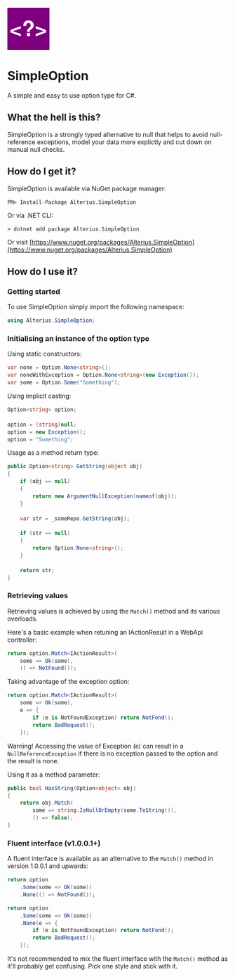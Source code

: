 ![SimpleOption](https://raw.githubusercontent.com/alterius/SimpleOption/master/logo.png)

# SimpleOption

A simple and easy to use option type for C#.

## What the hell is this?

SimpleOption is a strongly typed alternative to null that helps to avoid null-reference exceptions, model your data more explictly and
cut down on manual null checks.

## How do I get it?

SimpleOption is available via NuGet package manager:

```
PM> Install-Package Alterius.SimpleOption
```

Or via .NET CLI:

```
> dotnet add package Alterius.SimpleOption
```

Or visit [https://www.nuget.org/packages/Alterius.SimpleOption](https://www.nuget.org/packages/Alterius.SimpleOption)

## How do I use it?

### Getting started

To use SimpleOption simply import the following namespace:

```csharp
using Alterius.SimpleOption;
```

### Initialising an instance of the option type

Using static constructors:

```csharp
var none = Option.None<string>();
var noneWithException = Option.None<string>(new Exception());
var some = Option.Some("Something");
```

Using implicit casting:

```csharp
Option<string> option;

option = (string)null;
option = new Exception();
option = "Something";
```

Usage as a method return type:

```csharp
public Option<string> GetString(object obj)
{
    if (obj == null)
    {
        return new ArgumentNullException(nameof(obj));
    }
    
    var str = _someRepo.GetString(obj);
    
    if (str == null)
    {
        return Option.None<string>();
    }

    return str;
}
```

### Retrieving values

Retrieving values is achieved by using the ```Match()``` method and its various overloads.

Here's a basic example when retuning an IActionResult in a WebApi controller:

```csharp
return option.Match<IActionResult>(
    some => Ok(some),
    () => NotFound());
```

Taking advantage of the exception option:

```csharp
return option.Match<IActionResult>(
    some => Ok(some),
    e => {
        if (e is NotFoundException) return NotFond();
        return BadRequest();
    });
```

Warning! Accessing the value of Exception (e) can result in a ```NullReferenceException``` if there is no exception passed to the option and the result is none.

Using it as a method parameter:

```csharp
public bool HasString(Option<object> obj)
{
    return obj.Match(
        some => string.IsNullOrEmpty(some.ToString()),
        () => false);
}
```
### Fluent interface (v1.0.0.1+)

A fluent interface is available as an alternative to the ```Match()``` method in version 1.0.0.1 and upwards:

```csharp
return option
    .Some(some => Ok(some))
    .None(() => NotFound());
```

```csharp
return option
    .Some(some => Ok(some))
    .None(e => {
        if (e is NotFoundException) return NotFond();
        return BadRequest();
    });
```

It's not recommended to mix the fluent interface with the ```Match()``` method as it'll probably get confusing. Pick one style and stick with it.